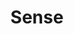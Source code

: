 ---
title: Sense
url: 'https://sense.com/'
categories:
  - 6ad9cfc5-eac0-455e-9ad0-f537896373ba
tags:
  - home-owner
description: >-
  Sense is a home energy monitor that gives real-time insight into your home’s
  energy usage. Sense gives people the knowledge they need to reduce their
  energy costs and usage, with profound effects on the environment- the company
  estimates that its users are saving a total of 53 million pounds of CO2
  annually.
image: null
blueprint: action

---